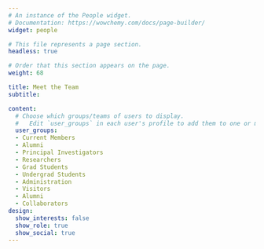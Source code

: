 ```yaml
---
# An instance of the People widget.
# Documentation: https://wowchemy.com/docs/page-builder/
widget: people

# This file represents a page section.
headless: true

# Order that this section appears on the page.
weight: 68

title: Meet the Team
subtitle:

content:
  # Choose which groups/teams of users to display.
  #   Edit `user_groups` in each user's profile to add them to one or more of these groups.
  user_groups:
  - Current Members
  - Alumni
  - Principal Investigators
  - Researchers
  - Grad Students
  - Undergrad Students
  - Administration
  - Visitors
  - Alumni
  - Collaborators
design:
  show_interests: false
  show_role: true
  show_social: true
---
```

